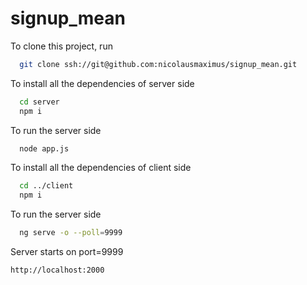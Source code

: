 # signup_mean

To clone this project, run

```bash
  git clone ssh://git@github.com:nicolausmaximus/signup_mean.git
```

To install all the dependencies of server side
```bash
  cd server
  npm i
```

To run the server side
```bash
  node app.js
```
To install all the dependencies of client side
```bash
  cd ../client
  npm i
```

To run the server side
```bash
  ng serve -o --poll=9999
```

Server starts on port=9999 
```bash
http://localhost:2000
```


